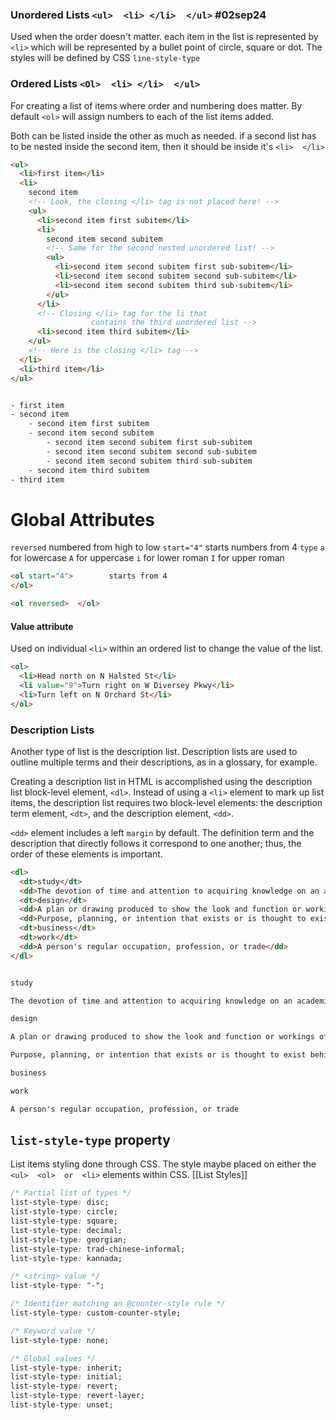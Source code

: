 ### Unordered Lists  `<ul>  <li> </li>  </ul>`       #02sep24 
Used when the order doesn't matter. each item in the list is represented by `<li>` which will be represented by a bullet point of circle, square or dot. The styles will be defined by CSS `line-style-type`


### Ordered Lists `<Ol>  <li> </li>  </ul>`
For creating a list of items where order and numbering does matter.
By default `<ol>` will assign numbers to each of the list items added.

Both can be listed inside the other as much as needed.
if a second list has to be nested inside the second item, then it should be inside it's `<li>  </li>`



```HTML
<ul>
  <li>first item</li>
  <li>
    second item
    <!-- Look, the closing </li> tag is not placed here! -->
    <ul>
      <li>second item first subitem</li>
      <li>
        second item second subitem
        <!-- Same for the second nested unordered list! -->
        <ul>
          <li>second item second subitem first sub-subitem</li>
          <li>second item second subitem second sub-subitem</li>
          <li>second item second subitem third sub-subitem</li>
        </ul>
      </li>
      <!-- Closing </li> tag for the li that
                  contains the third unordered list -->
      <li>second item third subitem</li>
    </ul>
    <!-- Here is the closing </li> tag -->
  </li>
  <li>third item</li>
</ul>


- first item
- second item
    - second item first subitem
    - second item second subitem
        - second item second subitem first sub-subitem
        - second item second subitem second sub-subitem
        - second item second subitem third sub-subitem
    - second item third subitem
- third item
```

# Global Attributes
`reversed`  numbered from high to low
`start="4"` starts numbers from 4
`type`  `a` for lowercase `A` for uppercase
	  `i` for lower roman `I` for upper roman
		
```HTML
<ol start="4">        starts from 4
</ol>

<ol reversed>  </ol>
```

#### Value attribute
Used on individual `<li>` within an ordered list to change the value of the list.
```HTML
<ol>
  <li>Head north on N Halsted St</li>
  <li value="9">Turn right on W Diversey Pkwy</li>
  <li>Turn left on N Orchard St</li>
</ol>
```

### Description Lists

Another type of list is the description list. 
Description lists are used to outline multiple terms and their descriptions, as in a glossary, for example.

Creating a description list in HTML is accomplished using the description list block-level element, `<dl>`. 
Instead of using a `<li>` element to mark up list items, the description list requires two block-level elements: 
the description term element, `<dt>`, 
and the description element, `<dd>`.

`<dd>` element includes a left `margin` by default.
The definition term and the description that directly follows it correspond to one another; thus, the order of these elements is important.

```HTML
<dl>
  <dt>study</dt>
  <dd>The devotion of time and attention to acquiring knowledge on an academic subject, especially by means of books</dd>
  <dt>design</dt>
  <dd>A plan or drawing produced to show the look and function or workings of a building, garment, or other object before it is built or made</dd>
  <dd>Purpose, planning, or intention that exists or is thought to exist behind an action, fact, or material object</dd>
  <dt>business</dt>
  <dt>work</dt>
  <dd>A person's regular occupation, profession, or trade</dd>
</dl>


study

The devotion of time and attention to acquiring knowledge on an academic subject, especially by means of books

design

A plan or drawing produced to show the look and function or workings of a building, garment, or other object before it is built or made

Purpose, planning, or intention that exists or is thought to exist behind an action, fact, or material object

business

work

A person's regular occupation, profession, or trade

```


## `list-style-type` property
List items styling done through CSS.
The style maybe placed on either the `<ul>  <ol>  or  <li>` elements within CSS.  [[List Styles]]

```CSS
/* Partial list of types */
list-style-type: disc;
list-style-type: circle;
list-style-type: square;
list-style-type: decimal;
list-style-type: georgian;
list-style-type: trad-chinese-informal;
list-style-type: kannada;

/* <string> value */
list-style-type: "-";

/* Identifier matching an @counter-style rule */
list-style-type: custom-counter-style;

/* Keyword value */
list-style-type: none;

/* Global values */
list-style-type: inherit;
list-style-type: initial;
list-style-type: revert;
list-style-type: revert-layer;
list-style-type: unset;
```